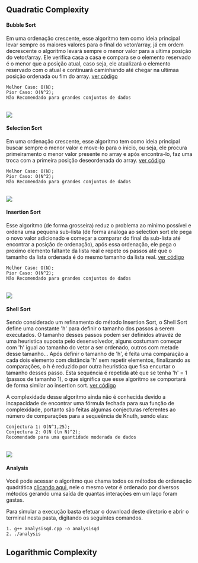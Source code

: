 ## Quadratic Complexity

#### Bubble Sort
Em uma ordenação crescente, esse algoritmo tem como ideia principal levar sempre os maiores valores para o final do vetor/array, já em ordem decrescente o algoritmo levará sempre o menor valor para a ultima posição do vetor/array. Ele verifica casa a casa e compara se o elemento reservado é o menor que a posição atual, caso seja, ele atualizará o elemento reservado com o atual e continuará caminhando até chegar na ultimaa posição ordenada ou fim do array.
<a href="https://github.com/Sr-Souza-dev/Algorithms/blob/main/Ordination/bubble_sort.hpp">ver código</a>

    Melhor Caso: O(N);
    Pior Caso: O(N^2);
    Não Recomendado para grandes conjuntos de dados
<br>
<a href="https://www.macoratti.net/20/11/c_algoritm2.htm"> <image src = "images/bubble.png"></a>


#### Selection Sort
Em uma ordenação crescente, esse algoritmo tem como ideia principal buscar sempre o menor valor e move-lo para o inicio, ou seja, ele procura primeiramento o menor valor presente no array e após encontra-lo, faz uma troca com a primeira posição deseordenada do array. 
<a href="https://github.com/Sr-Souza-dev/Algorithms/blob/main/Ordination/selection_sort.hpp">ver código</a>

    Melhor Caso: O(N);
    Pior Caso: O(N^2);
    Não Recomendado para grandes conjuntos de dados
<br>
<a href="https://www.codingninjas.com/codestudio/problem-details/selection-sort_981162"> <image src = "images/selection.png"></a>

#### Insertion Sort
Esse algoritmo (de forma grosseira) reduz o problema ao mínimo possível e ordena uma pequena sub-lista (de forma analoga ao selection sort ele pega o novo valor adicionado e começar a comparar do final da sub-lista até encontrar a posição de ordenação), após essa ordenação, ele pega o proximo elemento faltante da lista real e repete os passos até que o tamanho da lista ordenada é do mesmo tamanho da lista real.
<a href="https://github.com/Sr-Souza-dev/Algorithms/blob/main/Ordination/selection_sort.hpp">ver código</a>

    Melhor Caso: O(N);
    Pior Caso: O(N^2);
    Não Recomendado para grandes conjuntos de dados
<br>
<a href="https://www.w3resource.com/javascript-exercises/searching-and-sorting-algorithm/searching-and-sorting-algorithm-exercise-4.php"> <image src = "images/insertion.png"></a>

#### Shell Sort
Sendo considerado um refinamento do método Insertion Sort, o Shell Sort define uma constante 'h' para definir o tamanho dos passos a serem executados. O tamanho desses passos podem ser definidos atravéz de uma heuristica suposta pelo desenvolvedor, alguns costumam começar com 'h' igual ao tamanho do vetor a ser ordenado, outros com metade desse tamanho... Após definir o tamanho de 'h', é feita uma comparação a cada dois elemento com distância 'h' sem repetir elementos, finalizando as comparações, o h é reduzido por outra heuristica que fisa encurtar o tamanho desses passo. Esta sequência é repetida até que se tenha 'h' = 1 (passos de tamanho 1), o que significa que esse algoritmo se comportará de forma similar ao insertion sort.
<a href="https://github.com/Sr-Souza-dev/Algorithms/blob/main/Ordination/shell_sort.hpp">ver código</a>

A complexidade desse algoritmo ainda não é conhecida devido a incapacidade de encontrar uma fórmula fechada para sua função de complexidade, portanto são feitas algumas conjecturas referentes ao número de comparações para a sequeência de Knuth, sendo elas:

    Conjectura 1: O(N^1,25);
    Conjectura 2: O(N (ln N)^2);
    Recomendado para uma quantidade moderada de dados
<br>
<a href="https://www.youtube.com/watch?v=QnHOwrZllXk"> <image src = "images/shell.png"></a>

#### Analysis
Você pode acessar o algoritmo que chama todos os métodos de ordenação quadrática <a href="https://github.com/Sr-Souza-dev/Algorithms/blob/main/Ordination/analysisqd.cpp">clicando aqui</a>, nele o mesmo vetor é ordenado por diversos métodos gerando uma saída de quantas interações em um laço foram gastas.

Para simular a execução basta efetuar o download deste diretorio e abrir o terminal nesta pasta, digitando os seguintes comandos.

    1. g++ analysisqd.cpp -o analysisqd
    2. ./analysis


## Logarithmic Complexity
